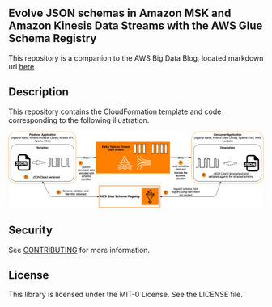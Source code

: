 ## Evolve JSON schemas in Amazon MSK and Amazon Kinesis Data Streams with the AWS Glue Schema Registry

This repository is a companion to the AWS Big Data Blog, located markdown url [here](https://aws.amazon.com/blogs/big-data/).

## Description

This repository contains the CloudFormation template and code corresponding to the following illustration.

![Illustration](AWSGlueSchemaRegistryIllustration.jpg)

## Security

See [CONTRIBUTING](CONTRIBUTING.md#security-issue-notifications) for more information.

## License

This library is licensed under the MIT-0 License. See the LICENSE file.

